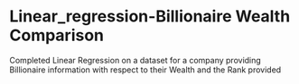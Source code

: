 # Linear_regression-Billionaire Wealth Comparison
Completed Linear Regression on a dataset for a company providing Billionaire information with respect to their Wealth and the Rank provided
